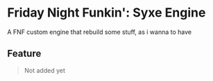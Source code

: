 # Friday Night Funkin': Syxe Engine
A FNF custom engine that rebuild some stuff, as i wanna to have

## Feature
> Not added yet
